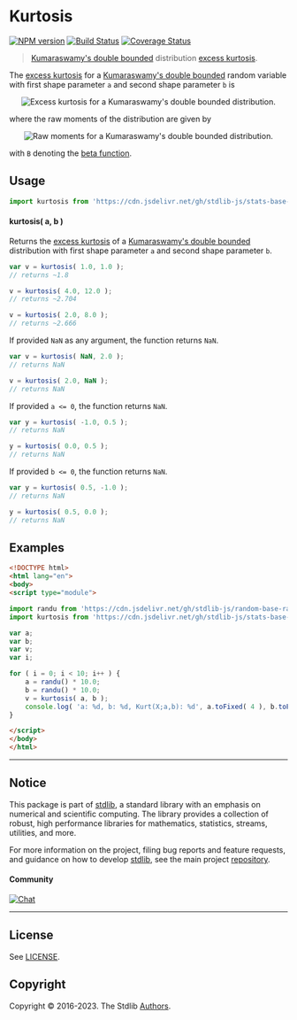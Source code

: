 <!--

@license Apache-2.0

Copyright (c) 2018 The Stdlib Authors.

Licensed under the Apache License, Version 2.0 (the "License");
you may not use this file except in compliance with the License.
You may obtain a copy of the License at

   http://www.apache.org/licenses/LICENSE-2.0

Unless required by applicable law or agreed to in writing, software
distributed under the License is distributed on an "AS IS" BASIS,
WITHOUT WARRANTIES OR CONDITIONS OF ANY KIND, either express or implied.
See the License for the specific language governing permissions and
limitations under the License.

-->

# Kurtosis

[![NPM version][npm-image]][npm-url] [![Build Status][test-image]][test-url] [![Coverage Status][coverage-image]][coverage-url] <!-- [![dependencies][dependencies-image]][dependencies-url] -->

> [Kumaraswamy's double bounded][kumaraswamy-distribution] distribution [excess kurtosis][kurtosis].

<!-- Section to include introductory text. Make sure to keep an empty line after the intro `section` element and another before the `/section` close. -->

<section class="intro">

The [excess kurtosis][kurtosis] for a [Kumaraswamy's double bounded][kumaraswamy-distribution] random variable with first shape parameter `a` and second shape parameter `b` is

<!-- <equation class="equation" label="eq:kumaraswamy_kurtosis" align="center" raw="\operatorname{Kurt}\left( X \right) = \frac{ m_4 - ( 4.0 \cdot m_3 \cdot m_1 ) + ( 6.0 \cdot m_2 \cdot m_1^2 ) - ( 3.0 \cdot m_1^4 ) ) }{\left( m_2 - m_1^2 \right)^2}" alt="Excess kurtosis for a Kumaraswamy's double bounded distribution."> -->

<div class="equation" align="center" data-raw-text="\operatorname{Kurt}\left( X \right) = \frac{ m_4 - ( 4.0 \cdot m_3 \cdot m_1 ) + ( 6.0 \cdot m_2 \cdot m_1^2 ) - ( 3.0 \cdot m_1^4 ) ) }{\left( m_2 - m_1^2 \right)^2}" data-equation="eq:kumaraswamy_kurtosis">
    <img src="https://cdn.jsdelivr.net/gh/stdlib-js/stdlib@591cf9d5c3a0cd3c1ceec961e5c49d73a68374cb/lib/node_modules/@stdlib/stats/base/dists/kumaraswamy/kurtosis/docs/img/equation_kumaraswamy_kurtosis.svg" alt="Excess kurtosis for a Kumaraswamy's double bounded distribution.">
    <br>
</div>

<!-- </equation> -->

where the raw moments of the distribution are given by

<!-- <equation class="equation" label="eq:kumaraswamy_raw_moments" align="center" raw="m_n = b \, B\left(1+\tfrac{n}{a}, b \right)" alt="Raw moments for a Kumaraswamy's double bounded distribution."> -->

<div class="equation" align="center" data-raw-text="m_n = b \, B\left(1+\tfrac{n}{a}, b \right)" data-equation="eq:kumaraswamy_raw_moments">
    <img src="https://cdn.jsdelivr.net/gh/stdlib-js/stdlib@591cf9d5c3a0cd3c1ceec961e5c49d73a68374cb/lib/node_modules/@stdlib/stats/base/dists/kumaraswamy/kurtosis/docs/img/equation_kumaraswamy_raw_moments.svg" alt="Raw moments for a Kumaraswamy's double bounded distribution.">
    <br>
</div>

<!-- </equation> -->

with `B` denoting the [beta function][beta-function].

</section>

<!-- /.intro -->

<!-- Package usage documentation. -->



<section class="usage">

## Usage

```javascript
import kurtosis from 'https://cdn.jsdelivr.net/gh/stdlib-js/stats-base-dists-kumaraswamy-kurtosis@esm/index.mjs';
```

#### kurtosis( a, b )

Returns the [excess kurtosis][kurtosis] of a [Kumaraswamy's double bounded][kumaraswamy-distribution] distribution with first shape parameter `a` and second shape parameter `b`.

```javascript
var v = kurtosis( 1.0, 1.0 );
// returns ~1.8

v = kurtosis( 4.0, 12.0 );
// returns ~2.704

v = kurtosis( 2.0, 8.0 );
// returns ~2.666
```

If provided `NaN` as any argument, the function returns `NaN`.

```javascript
var v = kurtosis( NaN, 2.0 );
// returns NaN

v = kurtosis( 2.0, NaN );
// returns NaN
```

If provided `a <= 0`, the function returns `NaN`.

```javascript
var y = kurtosis( -1.0, 0.5 );
// returns NaN

y = kurtosis( 0.0, 0.5 );
// returns NaN
```

If provided `b <= 0`, the function returns `NaN`.

```javascript
var y = kurtosis( 0.5, -1.0 );
// returns NaN

y = kurtosis( 0.5, 0.0 );
// returns NaN
```

</section>

<!-- /.usage -->

<!-- Package usage notes. Make sure to keep an empty line after the `section` element and another before the `/section` close. -->

<section class="notes">

</section>

<!-- /.notes -->

<!-- Package usage examples. -->

<section class="examples">

## Examples

<!-- eslint no-undef: "error" -->

```html
<!DOCTYPE html>
<html lang="en">
<body>
<script type="module">

import randu from 'https://cdn.jsdelivr.net/gh/stdlib-js/random-base-randu@esm/index.mjs';
import kurtosis from 'https://cdn.jsdelivr.net/gh/stdlib-js/stats-base-dists-kumaraswamy-kurtosis@esm/index.mjs';

var a;
var b;
var v;
var i;

for ( i = 0; i < 10; i++ ) {
    a = randu() * 10.0;
    b = randu() * 10.0;
    v = kurtosis( a, b );
    console.log( 'a: %d, b: %d, Kurt(X;a,b): %d', a.toFixed( 4 ), b.toFixed( 4 ), v.toFixed( 4 ) );
}

</script>
</body>
</html>
```

</section>

<!-- /.examples -->

<!-- Section to include cited references. If references are included, add a horizontal rule *before* the section. Make sure to keep an empty line after the `section` element and another before the `/section` close. -->

<section class="references">

</section>

<!-- /.references -->

<!-- Section for related `stdlib` packages. Do not manually edit this section, as it is automatically populated. -->

<section class="related">

</section>

<!-- /.related -->

<!-- Section for all links. Make sure to keep an empty line after the `section` element and another before the `/section` close. -->


<section class="main-repo" >

* * *

## Notice

This package is part of [stdlib][stdlib], a standard library with an emphasis on numerical and scientific computing. The library provides a collection of robust, high performance libraries for mathematics, statistics, streams, utilities, and more.

For more information on the project, filing bug reports and feature requests, and guidance on how to develop [stdlib][stdlib], see the main project [repository][stdlib].

#### Community

[![Chat][chat-image]][chat-url]

---

## License

See [LICENSE][stdlib-license].


## Copyright

Copyright &copy; 2016-2023. The Stdlib [Authors][stdlib-authors].

</section>

<!-- /.stdlib -->

<!-- Section for all links. Make sure to keep an empty line after the `section` element and another before the `/section` close. -->

<section class="links">

[npm-image]: http://img.shields.io/npm/v/@stdlib/stats-base-dists-kumaraswamy-kurtosis.svg
[npm-url]: https://npmjs.org/package/@stdlib/stats-base-dists-kumaraswamy-kurtosis

[test-image]: https://github.com/stdlib-js/stats-base-dists-kumaraswamy-kurtosis/actions/workflows/test.yml/badge.svg?branch=main
[test-url]: https://github.com/stdlib-js/stats-base-dists-kumaraswamy-kurtosis/actions/workflows/test.yml?query=branch:main

[coverage-image]: https://img.shields.io/codecov/c/github/stdlib-js/stats-base-dists-kumaraswamy-kurtosis/main.svg
[coverage-url]: https://codecov.io/github/stdlib-js/stats-base-dists-kumaraswamy-kurtosis?branch=main

<!--

[dependencies-image]: https://img.shields.io/david/stdlib-js/stats-base-dists-kumaraswamy-kurtosis.svg
[dependencies-url]: https://david-dm.org/stdlib-js/stats-base-dists-kumaraswamy-kurtosis/main

-->

[chat-image]: https://img.shields.io/gitter/room/stdlib-js/stdlib.svg
[chat-url]: https://gitter.im/stdlib-js/stdlib/

[stdlib]: https://github.com/stdlib-js/stdlib

[stdlib-authors]: https://github.com/stdlib-js/stdlib/graphs/contributors

[umd]: https://github.com/umdjs/umd
[es-module]: https://developer.mozilla.org/en-US/docs/Web/JavaScript/Guide/Modules

[deno-url]: https://github.com/stdlib-js/stats-base-dists-kumaraswamy-kurtosis/tree/deno
[umd-url]: https://github.com/stdlib-js/stats-base-dists-kumaraswamy-kurtosis/tree/umd
[esm-url]: https://github.com/stdlib-js/stats-base-dists-kumaraswamy-kurtosis/tree/esm
[branches-url]: https://github.com/stdlib-js/stats-base-dists-kumaraswamy-kurtosis/blob/main/branches.md

[stdlib-license]: https://raw.githubusercontent.com/stdlib-js/stats-base-dists-kumaraswamy-kurtosis/main/LICENSE

[beta-function]: https://en.wikipedia.org/wiki/Beta_function

[kumaraswamy-distribution]: https://en.wikipedia.org/wiki/Kumaraswamy_distribution

[kurtosis]: https://en.wikipedia.org/wiki/Kurtosis

</section>

<!-- /.links -->
